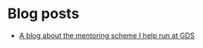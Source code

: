 # Blog posts

- [A blog about the mentoring scheme I help run at GDS](https://gds.blog.gov.uk/2019/03/08/learn-more-about-the-new-mentoring-scheme-from-the-gds-womens-network/)

